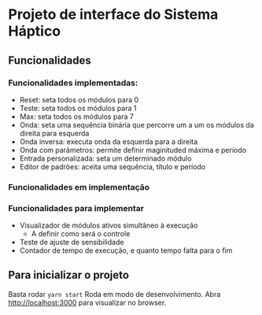 # Projeto de interface do Sistema Háptico

## Funcionalidades

### Funcionalidades implementadas:

* Reset: seta todos os módulos para 0
* Teste: seta todos os módulos para 1
* Max: seta todos os módulos para 7
* Onda: seta uma sequência binária que percorre um a um os módulos da direita para esquerda
* Onda inversa: executa onda da esquerda para a direita
* Onda com parâmetros: permite definir maginituded máxima e período
* Entrada personalizada: seta um determinado módulo 
* Editor de padrões: aceita uma sequência, título e período

### Funcionalidades em implementação


### Funcionalidades para implementar

* Visualizador de módulos ativos simultâneo à execução 
  * A definir como será o controle
* Teste de ajuste de sensibilidade
* Contador de tempo de execução, e quanto tempo falta para o fim

## Para inicializar o projeto

Basta rodar `yarn start`
Roda em modo de desenvolvimento.
Abra [http://localhost:3000](http://localhost:3000) para visualizar no browser.